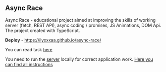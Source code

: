 Async Race
---
Async Race - educational project aimed at improving the skills of working server (fetch, REST API), async coding / promises, JS Animations, DOM Api. The project created with TypeScript.

**Deploy** - https://ilyxxxaa.github.io/async-race/

You can read task [here](https://github.com/rolling-scopes-school/tasks/blob/master/tasks/async-race.md)

You need to run the [server](https://github.com/mikhama/async-race-api) locally for correct application work.
[Here you can find all instructions](https://github.com/mikhama/async-race-api#readme)
